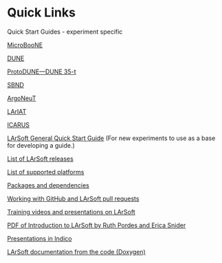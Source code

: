 # Quick Links

Quick Start Guides - experiment specific

[MicroBooNE](https://cdcvs.fnal.gov/redmine/projects/uboonecode/wiki/Uboone_guide)

[DUNE](https://cdcvs.fnal.gov/redmine/projects/dunetpc/wiki/_Tutorial_)

[ProtoDUNE—DUNE 35-t](https://cdcvs.fnal.gov/redmine/projects/35ton/wiki/Getting_Started_Examples)

[SBND](https://cdcvs.fnal.gov/redmine/projects/sbndcode/wiki/How_to_setup_your_directory_and_launch_your_first_job)

[ArgoNeuT](https://cdcvs.fnal.gov/redmine/projects/argoneutcode/wiki)

[LArIAT](https://cdcvs.fnal.gov/redmine/projects/lardbt/wiki/Setting_up_the_Offline_Software)

[ICARUS](https://cdcvs.fnal.gov/redmine/projects/icaruscode/wiki/The_ICARUS_Guide_to_using_LArSoft)

[LArSoft General Quick Start Guide](Quick-start_guide_to_using_and_developing_LArSoft_code) (For new experiments to use as a base for developing a guide.)

[List of LArSoft releases](releases/LArSoft_release_list)

[List of supported platforms](Supported_platforms)

[Packages and dependencies](LArSoft_repositories_packages_and_dependencies)

[Working with GitHub and LArSoft pull requests](Working_with_GitHub)

[Training videos and presentations on LArSoft](https://larsoft.org/training/)
 
[PDF of Introduction to LArSoft by Ruth Pordes and Erica Snider](https://indico.cern.ch/event/432527/contributions/1071433/attachments/1319976/1981094/LArSoftICHEP_V05.pdf)

[Presentations in Indico](https://indico.fnal.gov/categoryDisplay.py?categId=233)

[LArSoft documentation from the code (Doxygen)](https://nusoft.fnal.gov/larsoft/doxsvn/html/index.html)
